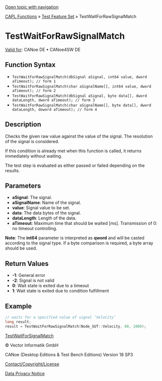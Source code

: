 [Open topic with navigation](../../../../../CANoeDEFamily.htm#Topics/CAPLFunctions/Test/Functions/CAPLfunctionTestWaitForRawSignalMatch.md)

[CAPL Functions](../../CAPLfunctions.md) » [Test Feature Set](../CAPLfunctionsTFSOverview.md) » TestWaitForRawSignalMatch

# TestWaitForRawSignalMatch

[Valid for](../../../Shared/FeatureAvailability.md):  CANoe DE • CANoe4SW DE

## Function Syntax

- `TestWaitForRawSignalMatch(dbSignal aSignal, int64 value, dword aTimeout); // form 1`
- `TestWaitForRawSignalMatch(char aSignalName[], int64 value, dword aTimeout); // form 2`
- `TestWaitForRawSignalMatch(dbSignal aSignal, byte data[], dword dataLength, dword aTimeout); // form 3`
- `TestWaitForRawSignalMatch(char aSignalName[], byte data[], dword dataLength, doword aTimeout); // form 4`

## Description

Checks the given raw value against the value of the signal. The resolution of the signal is considered.

If this condition is already met when this function is called, it returns immediately without waiting.

The test step is evaluated as either passed or failed depending on the results.

## Parameters

- **aSignal**: The signal.
- **aSignalName**: Name of the signal.
- **value**: Signal value to be set.
- **data**: The data bytes of the signal.
- **dataLength**: Length of the data.
- **aTimeout**: Maximum time that should be waited [ms]. Transmission of 0: no timeout controlling.

**Note**: The **int64** parameter is interpreted as **qword** and will be casted according to the signal type. If a byte comparison is required, a byte array should be used.

## Return Values

- **-1**: General error
- **-2**: Signal is not valid
- **0**: Wait state is exited due to a timeout
- **1**: Wait state is exited due to condition fulfillment

## Example

```c
// waits for a specified value of signal ‘Velocity’
long result;
result = TestWaitForRawSignalMatch(Node_SUT::Velocity, 80, 1000);
```

[TestWaitForSignalMatch](CAPLfunctionTestWaitForSignalMatch.md)

© Vector Informatik GmbH

CANoe (Desktop Editions & Test Bench Editions) Version 18 SP3

[Contact/Copyright/License](../../../Shared/ContactCopyrightLicense.md)

[Data Privacy Notice](https://www.vector.com/int/en/company/get-info/privacy-policy/)